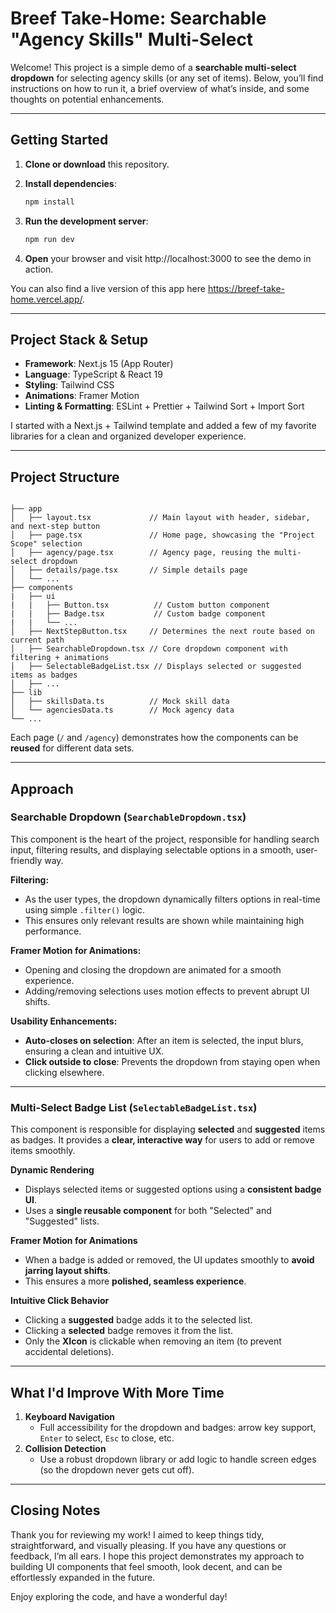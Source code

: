 # Breef Take-Home: Searchable "Agency Skills" Multi-Select

Welcome! This project is a simple demo of a **searchable multi-select dropdown** for selecting agency skills (or any set of items). Below, you’ll find instructions on how to run it, a brief overview of what’s inside, and some thoughts on potential enhancements.

---

## Getting Started

1. **Clone or download** this repository.
2. **Install dependencies**:

   ```bash
   npm install
   ```

3. **Run the development server**:

   ```bash
   npm run dev
   ```

4. **Open** your browser and visit http://localhost:3000 to see the demo in action.

You can also find a live version of this app here https://breef-take-home.vercel.app/.

---

## Project Stack & Setup

- **Framework**: Next.js 15 (App Router)
- **Language**: TypeScript & React 19
- **Styling**: Tailwind CSS
- **Animations**: Framer Motion
- **Linting & Formatting**: ESLint + Prettier + Tailwind Sort + Import Sort

I started with a Next.js + Tailwind template and added a few of my favorite libraries for a clean and organized developer experience.

---

## Project Structure

```

├── app
│   ├── layout.tsx             // Main layout with header, sidebar, and next-step button
│   ├── page.tsx               // Home page, showcasing the "Project Scope" selection
│   ├── agency/page.tsx        // Agency page, reusing the multi-select dropdown
│   ├── details/page.tsx       // Simple details page
│   └── ...
├── components
|   ├── ui
|   |   ├── Button.tsx          // Custom button component
|   |   ├── Badge.tsx           // Custom badge component
|   |   └── ...
│   ├── NextStepButton.tsx     // Determines the next route based on current path
│   ├── SearchableDropdown.tsx // Core dropdown component with filtering + animations
│   ├── SelectableBadgeList.tsx // Displays selected or suggested items as badges
│   ├── ...
├── lib
│   ├── skillsData.ts          // Mock skill data
│   └── agenciesData.ts        // Mock agency data
└── ...

```

Each page (`/` and `/agency`) demonstrates how the components can be **reused** for different data sets.

---

## Approach

### **Searchable Dropdown (`SearchableDropdown.tsx`)**

This component is the heart of the project, responsible for handling search input, filtering results, and displaying selectable options in a smooth, user-friendly way.

**Filtering:**

- As the user types, the dropdown dynamically filters options in real-time using simple `.filter()` logic.
- This ensures only relevant results are shown while maintaining high performance.

**Framer Motion for Animations:**

- Opening and closing the dropdown are animated for a smooth experience.
- Adding/removing selections uses motion effects to prevent abrupt UI shifts.

**Usability Enhancements:**

- **Auto-closes on selection**: After an item is selected, the input blurs, ensuring a clean and intuitive UX.
- **Click outside to close**: Prevents the dropdown from staying open when clicking elsewhere.

---

### **Multi-Select Badge List (`SelectableBadgeList.tsx`)**

This component is responsible for displaying **selected** and **suggested** items as badges. It provides a **clear, interactive way** for users to add or remove items smoothly.

**Dynamic Rendering**

- Displays selected items or suggested options using a **consistent badge UI**.
- Uses a **single reusable component** for both "Selected" and "Suggested" lists.

**Framer Motion for Animations**

- When a badge is added or removed, the UI updates smoothly to **avoid jarring layout shifts**.
- This ensures a more **polished, seamless experience**.

**Intuitive Click Behavior**

- Clicking a **suggested** badge adds it to the selected list.
- Clicking a **selected** badge removes it from the list.
- Only the **XIcon** is clickable when removing an item (to prevent accidental deletions).

---

## What I'd Improve With More Time

1. **Keyboard Navigation**
   - Full accessibility for the dropdown and badges: arrow key support, `Enter` to select, `Esc` to close, etc.
2. **Collision Detection**
   - Use a robust dropdown library or add logic to handle screen edges (so the dropdown never gets cut off).

---

## Closing Notes

Thank you for reviewing my work! I aimed to keep things tidy, straightforward, and visually pleasing. If you have any questions or feedback, I’m all ears. I hope this project demonstrates my approach to building UI components that feel smooth, look decent, and can be effortlessly expanded in the future.

Enjoy exploring the code, and have a wonderful day!
